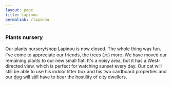 ```yaml
---
layout: page
title: Lapinou
permalink: /lapinou
---
```


### Plants nursery

Our plants nursery/shop Lapinou is now closed. The whole thing was fun. I've come to appreciate our friends, the trees (木) more.
We have moved our remaining plants to our new small flat. It's a noisy area, but it has a West-directed view, which is perfect for watching sunset every day. 
Our cat will still be able to use his indoor litter box and his two cardboard properties and our [dog](/files/painting_dog.jpg) will still have to bear the hostility of city dwellers.